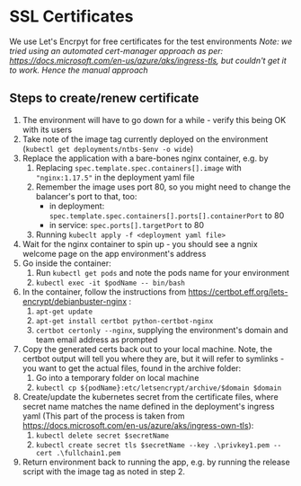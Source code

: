 # SSL Certificates
We use Let's Encrpyt for free certificates for the test environments
*Note: we tried using an automated cert-manager approach as per: https://docs.microsoft.com/en-us/azure/aks/ingress-tls, but couldn't get it to work. Hence the manual approach*

## Steps to create/renew certificate
1. The environment will have to go down for a while - verify this being OK with its users
1. Take note of the image tag currently deployed on the environment (`kubectl get deployments/ntbs-$env -o wide`) 
1. Replace the application with a bare-bones nginx container, e.g. by
    1. Replacing `spec.template.spec.containers[].image` with `"nginx:1.17.5"` in the deployment yaml file
    1. Remember the image uses port 80, so you might need to change the balancer's port to that, too:
        - in deployment: `spec.template.spec.containers[].ports[].containerPort` to 80
        - in service: `spec.ports[].targetPort` to 80
    1. Running `kubeclt apply -f <deployment yaml file>`
1. Wait for the nginx container to spin up - you should see a ngnix welcome page on the app environment's address
1. Go inside the container:
    1. Run `kubectl get pods` and note the pods name for your environment
    1. `kubectl exec -it $podName -- bin/bash`
1. In the container, follow the instructions from https://certbot.eff.org/lets-encrypt/debianbuster-nginx :
    1. `apt-get update`
    1. `apt-get install certbot python-certbot-nginx`
    1. `certbot certonly --nginx`, supplying the environment's domain and team email address as prompted
1. Copy the generated certs back out to your local machine. Note, the certbot output will tell you where they are, but it will refer to symlinks - you want to get the actual files, found in the archive folder:
    1. Go into a temporary folder on local machine
    1. `kubectl cp ${podName}:etc/letsencrypt/archive/$domain $domain`
1. Create/update the kubernetes secret from the certificate files, where secret name matches the name defined in the deployment's ingress yaml
(This part of the process is taken from https://docs.microsoft.com/en-us/azure/aks/ingress-own-tls):
    1. `kubectl delete secret $secretName`
    1. `kubectl create secret tls $secretName --key .\privkey1.pem --cert .\fullchain1.pem`
1. Return environment back to running the app, e.g. by running the release script with the image tag as noted in step 2.